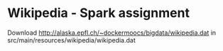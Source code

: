 # Wikipedia - Spark assignment

Download http://alaska.epfl.ch/~dockermoocs/bigdata/wikipedia.dat in src/main/resources/wikipedia/wikipedia.dat
